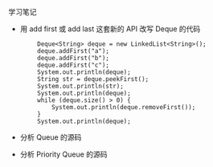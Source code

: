 学习笔记

* 用 add first 或 add last 这套新的 API 改写 Deque 的代码
````
        Deque<String> deque = new LinkedList<String>();
        deque.addFirst("a");
        deque.addFirst("b");
        deque.addFirst("c");
        System.out.println(deque);
        String str = deque.peekFirst();
        System.out.println(str);
        System.out.println(deque);
        while (deque.size() > 0) {
            System.out.println(deque.removeFirst());
        }
        System.out.println(deque);
````
* 分析 Queue 的源码


* 分析 Priority Queue 的源码

